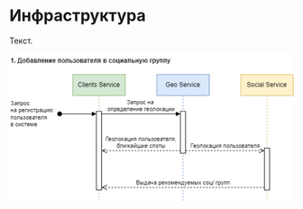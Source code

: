 # Инфраструктура

Текст.

![Картинка](https://github.com/Lana8888/trans-sport/blob/main/concurrency-view-scenario1.png)
